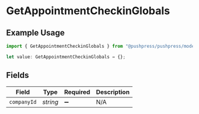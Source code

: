 # GetAppointmentCheckinGlobals

## Example Usage

```typescript
import { GetAppointmentCheckinGlobals } from "@pushpress/pushpress/models/operations";

let value: GetAppointmentCheckinGlobals = {};
```

## Fields

| Field              | Type               | Required           | Description        |
| ------------------ | ------------------ | ------------------ | ------------------ |
| `companyId`        | *string*           | :heavy_minus_sign: | N/A                |